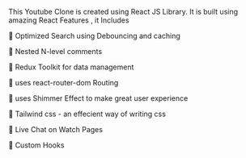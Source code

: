 This Youtube Clone is created using React JS Library. It is built using amazing React Features , it Includes

🚀 Optimized Search using Debouncing and caching

🚀 Nested N-level comments

🚀 Redux Toolkit for data management

🚀 uses react-router-dom  Routing

🚀 uses Shimmer Effect to make great user experience

🚀 Tailwind css - an effecient way of writing css

🚀 Live Chat on Watch Pages

🚀 Custom Hooks